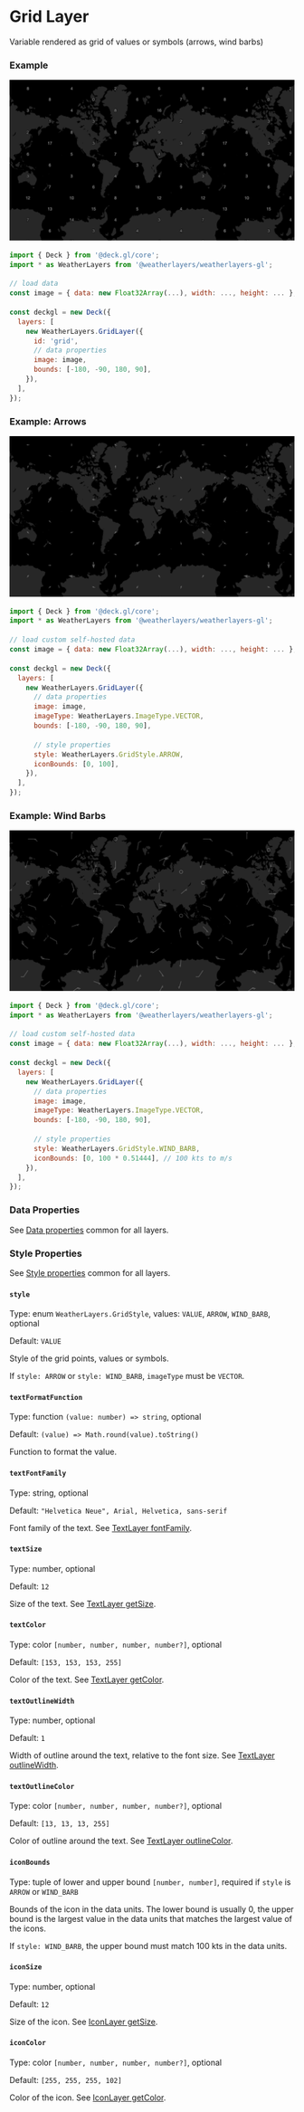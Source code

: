 # Grid Layer

Variable rendered as grid of values or symbols (arrows, wind barbs)

### Example

![Grid Layer](../../.gitbook/assets/grid-layer.png)

```javascript
import { Deck } from '@deck.gl/core';
import * as WeatherLayers from '@weatherlayers/weatherlayers-gl';

// load data
const image = { data: new Float32Array(...), width: ..., height: ... };

const deckgl = new Deck({
  layers: [
    new WeatherLayers.GridLayer({
      id: 'grid',
      // data properties
      image: image,
      bounds: [-180, -90, 180, 90],
    }),
  ],
});
```

### Example: Arrows

![Grid Layer: Arrows](../../.gitbook/assets/grid-layer-arrows.png)

```javascript
import { Deck } from '@deck.gl/core';
import * as WeatherLayers from '@weatherlayers/weatherlayers-gl';

// load custom self-hosted data
const image = { data: new Float32Array(...), width: ..., height: ... };

const deckgl = new Deck({
  layers: [
    new WeatherLayers.GridLayer({
      // data properties
      image: image,
      imageType: WeatherLayers.ImageType.VECTOR,
      bounds: [-180, -90, 180, 90],
      
      // style properties
      style: WeatherLayers.GridStyle.ARROW,
      iconBounds: [0, 100],
    }),
  ],
});
```

### Example: Wind Barbs

![Grid Layer: Wind Barbs](../../.gitbook/assets/grid-layer-wind-barbs.png)

```javascript
import { Deck } from '@deck.gl/core';
import * as WeatherLayers from '@weatherlayers/weatherlayers-gl';

// load custom self-hosted data
const image = { data: new Float32Array(...), width: ..., height: ... };

const deckgl = new Deck({
  layers: [
    new WeatherLayers.GridLayer({
      // data properties
      image: image,
      imageType: WeatherLayers.ImageType.VECTOR,
      bounds: [-180, -90, 180, 90],
      
      // style properties
      style: WeatherLayers.GridStyle.WIND_BARB,
      iconBounds: [0, 100 * 0.51444], // 100 kts to m/s
    }),
  ],
});
```

### Data Properties

See [Data properties](data.md#data-properties) common for all layers.

### Style Properties

See [Style properties](style-properties.md) common for all layers.

#### `style`

Type: enum `WeatherLayers.GridStyle`, values: `VALUE`, `ARROW`, `WIND_BARB`, optional

Default: `VALUE`

Style of the grid points, values or symbols.

If `style: ARROW` or `style: WIND_BARB`, `imageType` must be `VECTOR`.

#### `textFormatFunction`

Type: function `(value: number) => string`, optional

Default: `(value) => Math.round(value).toString()`

Function to format the value.

#### `textFontFamily`

Type: string, optional

Default: `"Helvetica Neue", Arial, Helvetica, sans-serif`

Font family of the text. See [TextLayer fontFamily](https://deck.gl/docs/api-reference/layers/text-layer#fontfamily).

#### `textSize`

Type: number, optional

Default: `12`

Size of the text. See [TextLayer getSize](https://deck.gl/docs/api-reference/layers/text-layer#getsize).

#### `textColor`

Type: color `[number, number, number, number?]`, optional

Default: `[153, 153, 153, 255]`

Color of the text. See [TextLayer getColor](https://deck.gl/docs/api-reference/layers/text-layer#getcolor).

#### `textOutlineWidth`

Type: number, optional

Default: `1`

Width of outline around the text, relative to the font size. See [TextLayer outlineWidth](https://deck.gl/docs/api-reference/layers/text-layer#outlinewidth).

#### `textOutlineColor`

Type: color `[number, number, number, number?]`, optional

Default: `[13, 13, 13, 255]`

Color of outline around the text. See [TextLayer outlineColor](https://deck.gl/docs/api-reference/layers/text-layer#outlinecolor).

#### `iconBounds`

Type: tuple of lower and upper bound `[number, number]`, required if `style` is `ARROW` or `WIND_BARB`

Bounds of the icon in the data units. The lower bound is usually 0, the upper bound is the largest value in the data units that matches the largest value of the icons.

If `style: WIND_BARB`, the upper bound must match 100 kts in the data units.

#### `iconSize`

Type: number, optional

Default: `12`

Size of the icon. See [IconLayer getSize](https://deck.gl/docs/api-reference/layers/icon-layer#getsize).

#### `iconColor`

Type: color `[number, number, number, number?]`, optional

Default: `[255, 255, 255, 102]`

Color of the icon. See [IconLayer getColor](https://deck.gl/docs/api-reference/layers/icon-layer#getcolor).
